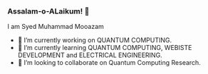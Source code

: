 ### Assalam-o-ALaikum! 👋

I am Syed Muhammad Mooazam

- 🔭 I’m currently working on QUANTUM COMPUTING.
- 🌱 I’m currently learning QUANTUM COMPUTING, WEBISTE DEVELOPMENT and ELECTRICAL ENGINEERING.
- 👯 I’m looking to collaborate on Quantum Computing Research.

<!--
**MuhammadMooazam/MuhammadMooazam** is a ✨ _special_ ✨ repository because its `README.md` (this file) appears on your GitHub profile.

I am Syed Muhammad Mooazam

- 🔭 I’m currently working on QUANTUM COMPUTING.
- 🌱 I’m currently learning QUANTUM COMPUTING, WEBISTE DEVELOPMENT and ELECTRICAL ENGINEERING.
- 👯 I’m looking to collaborate on Quantum Computing Research.
- 🤔 I’m looking for help with ...
- 💬 Ask me about ...
- 📫 How to reach me: ...
- 😄 Pronouns: He.
- ⚡ Fun fact: ...
-->
